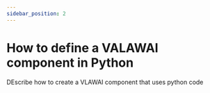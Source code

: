 ```yaml
---
sidebar_position: 2
---
```


# How to define a VALAWAI component in Python

DEscribe how to create a VLAWAI component that uses python code